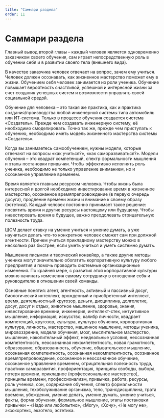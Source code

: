 ```yaml
---
title: "Саммари раздела"
order: 11
---
```


# Саммари раздела

Главный вывод второй главы – каждый человек является одновременно заказчиком своего обучения, сам играет непосредственную роль в обучении себя и в развитии своего тела (внешнего вида).

В качестве заказчика человек отвечает на вопрос, зачем ему учиться. Человек должен осознавать, как жизненное мастерство поможет ему в жизни. Обучением себя человек занимается из роли ученика. Обучение повышает вероятность счастливой, успешной и интересной жизни за счет создания успешных систем и возможности управлять своей социальной средой.

Обучение для человека – это такая же практика, как и практика создания/производства любой инженерной системы типа автомобиль или ИТ-система. Только в процессе обучения создается система «Создатель». Прежде чем создавать инженерную систему, её необходимо смоделировать. Точно так же, прежде чем приступать к обучению, необходимо иметь модель жизненного мастерства системы «Создатель».

Когда вы занимаетесь самообучением, нужны модели, которые отвечают на вопросы «как учиться?», «как саморазвиваться?». Модели обучения – это квадрат компетенций, спектр формальности мышления и этапы постановки привычки. Чтобы эффективно исполнять роль ученика, необходимо не только управление вниманием, но и осознанное управление временем.

Время является главным ресурсом человека. Чтобы жизнь была интересной и долгой необходимо инвестирование время в жизненное мастерство, осознанное времяпрепровождение (в первую очередь досуга), продление времени жизни и внимание к своему образу (эстетика). Каждый человек постоянно принимает такое решение: посвятить время и другие ресурсы настоящему или будущему. Чтобы инвестировать время в будущее, важно преодолевать отрицательную полезность труда.

ШСМ делает ставку на умение учиться и умение думать, а уже научиться делать что-то конкретное человек сможет сам при должной агентности. Причем учиться прикладному мастерству можно в несколько раз быстрее, если уметь учиться и уметь системно думать.

Мышление письмом и творческий конвейер, а также другие методы ученика могут значительно обогатить корпоративную культуру любого предприятия и помочь проводить системные организационные изменения. По крайней мере, с развития этой корпоративной культуры можно начинать изменения самому сотруднику в отношении себя и руководителю в отношении своей команды.

Основные понятия: агент, агентность, активный и пассивный досуг, биологический интеллект, врожденный и приобретенный интеллект, время, деятельностный кругозор, деньги, дисциплина, долголетие, досуг, досуг и отдых, животное мышление, здоровье, знания, инвестирование времени, инженерия, интеллект-стек, интуитивное мышление, информация, искусство, калибр личности, квадрант компетенций, кругозор, культура, культура обучения, корпоративная культура, личность, мастерство, машинное мышление, методы ученика, мировоззрение, модели обучения, мозг, мыслительное мастерство, мышление, накопительный эффект, неидеальные условия, неосознанная компетентность, неосознанная некомпетентность, новая грамотность, образование, образованность, обучение, обывательское мышление, осознанная компетентность, осознанная некомпетентность, осознанное времяпрепровождение, осознанное и неосознанное обучение, осознанное управление временем, отрицательная полезность труда, практики саморазвития, профориентация, принципы свободы, выбора, потеря времени, прикладное (профессиональное мастерство), принципы времени, профессионализм, привычка, работа, ресурсы, роль ученика, сон, содержание обучения, спектр формальности мышления, техобслуживание организма, тело, трансдисциплина, трата времени, убеждения, умение делать, умение думать, умение учиться, факты, форма обучения, формальное мышление, этапы постановки привычки – «Надо или любопытно», «Могу», «Хочу», «Не могу не», экзокортекс, экзотело, эстетика.